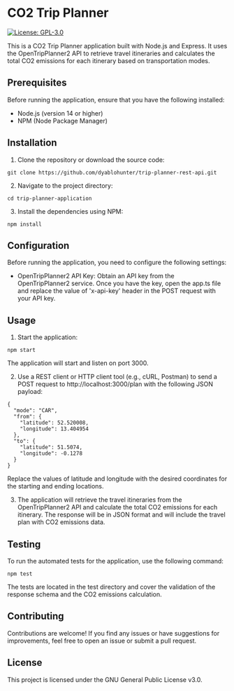 # CO2 Trip Planner

[![License: GPL-3.0](https://img.shields.io/badge/License-GPLv3-blue.svg)](https://www.gnu.org/licenses/gpl-3.0)

This is a CO2 Trip Planner application built with Node.js and Express. It uses the OpenTripPlanner2 API to retrieve travel itineraries and calculates the total CO2 emissions for each itinerary based on transportation modes.

## Prerequisites

Before running the application, ensure that you have the following installed:

- Node.js (version 14 or higher)
- NPM (Node Package Manager)

## Installation

1. Clone the repository or download the source code:

```
git clone https://github.com/dyablohunter/trip-planner-rest-api.git
```

2. Navigate to the project directory:

```
cd trip-planner-application
```

3. Install the dependencies using NPM:

```
npm install
```

## Configuration
Before running the application, you need to configure the following settings:

- OpenTripPlanner2 API Key: Obtain an API key from the OpenTripPlanner2 service. Once you have the key, open the app.ts file and replace the value of 'x-api-key' header in the POST request with your API key.

## Usage

1. Start the application:

```
npm start
```

The application will start and listen on port 3000.

2. Use a REST client or HTTP client tool (e.g., cURL, Postman) to send a POST request to http://localhost:3000/plan with the following JSON payload:

```
{
  "mode": "CAR",
  "from": {
    "latitude": 52.520008,
    "longitude": 13.404954
  },
  "to": {
    "latitude": 51.5074,
    "longitude": -0.1278
  }
}
```

Replace the values of latitude and longitude with the desired coordinates for the starting and ending locations.

3. The application will retrieve the travel itineraries from the OpenTripPlanner2 API and calculate the total CO2 emissions for each itinerary. The response will be in JSON format and will include the travel plan with CO2 emissions data.


## Testing
To run the automated tests for the application, use the following command:

```
npm test
```

The tests are located in the test directory and cover the validation of the response schema and the CO2 emissions calculation.

## Contributing
Contributions are welcome! If you find any issues or have suggestions for improvements, feel free to open an issue or submit a pull request.

## License
This project is licensed under the GNU General Public License v3.0.
